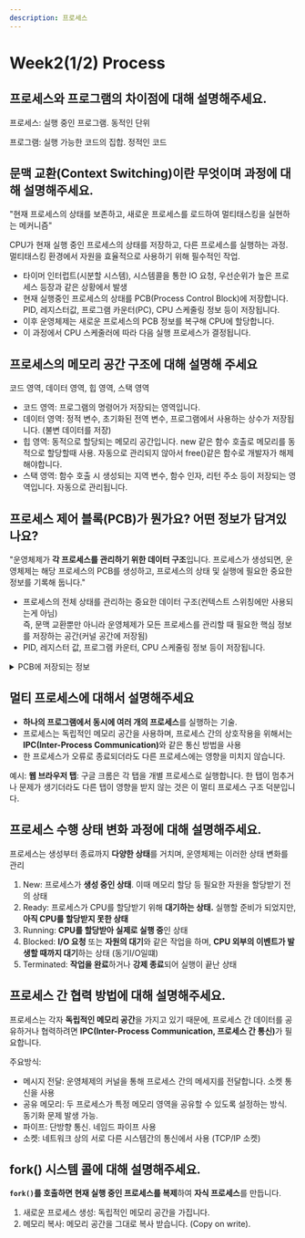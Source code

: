 ```yaml
---
description: 프로세스
---
```


# Week2(1/2) Process

## 프로세스와 프로그램의 차이점에 대해 설명해주세요.

프로세스: 실행 중인 프로그램. 동적인 단위

프로그램: 실행 가능한 코드의 집합. 정적인 코드



## 문맥 교환(Context Switching)이란 무엇이며 과정에 대해 설명해주세요.

"현재 프로세스의 상태를 보존하고, 새로운 프로세스를 로드하여 멀티태스킹을 실현하는 메커니즘"

CPU가 현재 실행 중인 프로세스의 상태를 저장하고, 다른 프로세스를 실행하는 과정. 멀티태스킹 환경에서 자원을 효율적으로 사용하기 위해 필수적인 작업.

* 타이머 인터럽트(시분할 시스템), 시스템콜을 통한 IO 요청, 우선순위가 높은 프로세스 등장과 같은 상황에서 발생
* 현재 실행중인 프로세스의 상태를 PCB(Process Control Block)에 저장합니다. PID, 레지스터값, 프로그램 카운터(PC), CPU 스케줄링 정보 등이 저장됩니다.
* 이후 운영체제는 새로운 프로세스의 PCB 정보를 복구해 CPU에 할당합니다.
* 이 과정에서 CPU 스케줄러에 따라 다음 실행 프로세스가 결정됩니다.



## 프로세스의 메모리 공간 구조에 대해 설명해 주세요

코드 영역, 데이터 영역, 힙 영역, 스택 영역

* 코드 영역: 프로그램의 명령어가 저장되는 영역입니다.
* 데이터 영역: 정적 변수, 초기화된 전역 변수, 프로그램에서 사용하는 상수가 저장됩니다. (불변 데이터를 저장)
* 힙 영역: 동적으로 할당되는 메모리 공간입니다. new 같은 함수 호출로 메모리를 동적으로 할당할때 사용. 자동으로 관리되지 않아서 free()같은 함수로 개발자가 해제해야합니다.
* 스택 영역: 함수 호출 시 생성되는 지역 변수, 함수 인자, 리턴 주소 등이 저장되는 영역입니다. 자동으로 관리됩니다.



## 프로세스 제어 블록(PCB)가 뭔가요? 어떤 정보가 담겨있나요?

"운영체제가 **각 프로세스를 관리하기 위한 데이터 구조**입니다. 프로세스가 생성되면, 운영체제는 해당 프로세스의 PCB를 생성하고, 프로세스의 상태 및 실행에 필요한 중요한 정보를 기록해 둡니다."

* 프로세스의 전체 상태를 관리하는 중요한 데이터 구조(컨텍스트 스위칭에만 사용되는게 아님)\
  즉, 문맥 교환뿐만 아니라 운영체제가 모든 프로세스를 관리할 때 필요한 핵심 정보를 저장하는 공간(커널 공간에 저장됨)
* PID, 레지스터 값, 프로그램 카운터, CPU 스케줄링 정보 등이 저장됩니다.

<details>

<summary>PCB에 저장되는 정보</summary>

* **프로세스 식별자(PID)**: 각 프로세스를 구분하는 고유한 식별자.
* **프로세스 상태**: 실행 중, 준비 상태, 대기 상태 등의 현재 프로세스 상태.
* **레지스터 값**: 프로세스 실행 시의 CPU 레지스터 값들이 저장됩니다.
* **프로그램 카운터(PC)**: 프로세스가 다음에 실행할 명령어의 주소.
* **메모리 관리 정보**: 프로세스의 메모리 영역(코드, 데이터, 스택, 힙) 정보.
* **CPU 스케줄링 정보**: 프로세스 우선순위, 스케줄링 큐에서의 위치, CPU 점유 시간 등.
* **입출력(I/O) 상태 정보**: 프로세스가 사용하는 파일, I/O 장치 상태.

</details>



## 멀티 프로세스에 대해서 설명해주세요

* **하나의 프로그램에서 동시에 여러 개의 프로세스**를 실행하는 기술.
* 프로세스는 독립적인 메모리 공간을 사용하며, 프로세스 간의 상호작용을 위해서는 **IPC(Inter-Process Communication)**&#xC640; 같은 통신 방법을 사용
* 한 프로세스가 오류로 종료되더라도 다른 프로세스에는 영향을 미치지 않습니다.

예시: **웹 브라우저 탭**: 구글 크롬은 각 탭을 개별 프로세스로 실행합니다. 한 탭이 멈추거나 문제가 생기더라도 다른 탭이 영향을 받지 않는 것은 이 멀티 프로세스 구조 덕분입니다.



## 프로세스 수행 상태 변화 과정에 대해 설명해주세요.

프로세스는 생성부터 종료까지 **다양한 상태**를 거치며, 운영체제는 이러한 상태 변화를 관리

1. New: 프로세스가 **생성 중인 상태**. 이때 메모리 할당 등 필요한 자원을 할당받기 전의 상태
2. Ready: 프로세스가 CPU를 할당받기 위해 **대기하는 상태.** 실행할 준비가 되었지만, **아직 CPU를 할당받지 못한 상태**
3. Running: **CPU를 할당받아 실제로 실행 중**인 상태
4. Blocked: **I/O 요청** 또는 **자원의 대기**와 같은 작업을 하며, **CPU 외부의 이벤트가 발생할 때까지 대기**하는 상태  (동기I/O일떄)
5. Terminated: **작업을 완료**하거나 **강제 종료**되어 실행이 끝난 상태



## 프로세스 간 협력 방법에 대해 설명해주세요.

프로세스는 각자 **독립적인 메모리 공간**을 가지고 있기 때문에, 프로세스 간 데이터를 공유하거나 협력하려면 **IPC(Inter-Process Communication, 프로세스 간 통신)**&#xAC00; 필요합니다.

주요방식:

* 메시지 전달: 운영체제의 커널을 통해 프로세스 간의 메세지를 전달합니다. 소켓 통신을 사용
* 공유 메모리: 두 프로세스가 특정 메모리 영역을 공유할 수 있도록 설정하는 방식. 동기화 문제 발생 가능.
* 파이프:  단방향 통신. 네임드 파이프 사용
* 소켓: 네트워크 상의 서로 다른 시스템간의 통신에서 사용 (TCP/IP 소켓)



## fork() 시스템 콜에 대해 설명해주세요.

**`fork()`를 호출하면 현재 실행 중인 프로세스를 복제**하여 **자식 프로세스**를 만듭니다.

1. 새로운 프로세스 생성: 독립적인 메모리 공간을 가집니다.
2. 메모리 복사: 메모리 공간을 그대로 복사 받습니다. (Copy on write).

